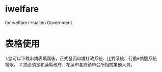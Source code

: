 # iwelfare
for welfare i  Hualien Government

# 表格使用
1.您可以下載申請表填寫後，正式發函申請社政系統、比對系統、行動e關懷系統權限。
2.您必須是花蓮縣政府、花蓮市各鄉鎮市公所相關業務人員。

